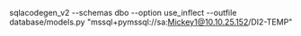 sqlacodegen_v2 --schemas dbo --option use_inflect --outfile database/models.py "mssql+pymssql://sa:Mickey1@10.10.25.152/DI2-TEMP"